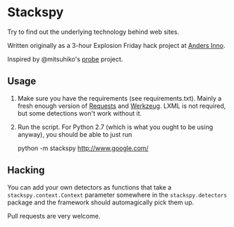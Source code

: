 Stackspy
========

Try to find out the underlying technology behind web sites.

Written originally as a 3-hour Explosion Friday hack project at [Anders Inno](http://www.andersinno.fi).

Inspired by @mitsuhiko's [probe](http://github.com/mitsuhiko/probe) project.

Usage
-----

1. Make sure you have the requirements (see requirements.txt). Mainly a fresh enough version of [Requests](http://python-requests.org/) and [Werkzeug](http://werkzeug.pocoo.org/).
   LXML is not required, but some detections won't work without it.

2. Run the script. For Python 2.7 (which is what you ought to be using anyway), you should be able to just run

    python -m stackspy http://www.google.com/

Hacking
-------

You can add your own detectors as functions that take a `stackspy.context.Context` parameter
somewhere in the `stackspy.detectors` package and the framework should automagically pick them up.

Pull requests are very welcome.

